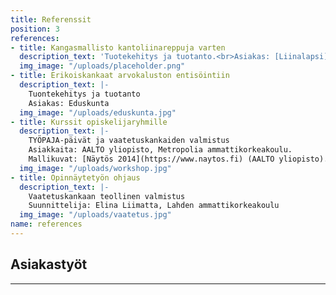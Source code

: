 ```yaml
---
title: Referenssit
position: 3
references:
- title: Kangasmallisto kantoliinareppuja varten
  description_text: 'Tuotekehitys ja tuotanto.<br>Asiakas: [Liinalapsi](http://www.liinalapsi.fi/kauppa/vanamo-kantoliinat)'
  img_image: "/uploads/placeholder.png"
- title: Erikoiskankaat arvokaluston entisöintiin
  description_text: |-
    Tuontekehitys ja tuotanto
    Asiakas: Eduskunta
  img_image: "/uploads/eduskunta.jpg"
- title: Kurssit opiskelijaryhmille
  description_text: |-
    TYÖPAJA-päivät ja vaatetuskankaiden valmistus
    Asiakkaita: AALTO yliopisto, Metropolia ammattikorkeakoulu.
    Mallikuvat: [Näytös 2014](https://www.naytos.fi) (AALTO yliopisto). Design: Antti Peltoniemi. Pantterikuosin suunnittelu: Sandra Wirtanen
  img_image: "/uploads/workshop.jpg"
- title: Opinnäytetyön ohjaus
  description_text: |-
    Vaatetuskankaan teollinen valmistus
    Suunnittelija: Elina Liimatta, Lahden ammattikorkeakoulu
  img_image: "/uploads/vaatetus.jpg"
name: references
---
```


## Asiakastyöt
---

